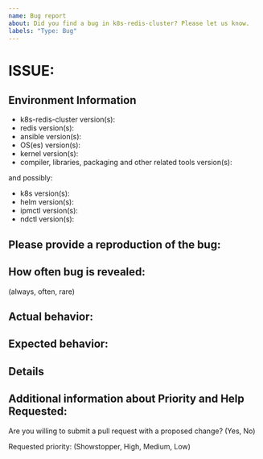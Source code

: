 ```yaml
---
name: Bug report
about: Did you find a bug in k8s-redis-cluster? Please let us know.
labels: "Type: Bug"
---
```

<!--
Before creating new issue, ensure that similar issue wasn't already created
  * Search: https://github.com/pmem/k8s-redis-cluster/issues

Note that if you do not provide enough information to reproduce the issue, we may not be able to take action on your report.
Remember this is just a minimal template. You can extend it with data you think may be useful.
-->

# ISSUE: <!-- fill the title of issue -->

## Environment Information

- k8s-redis-cluster version(s):                                      <!-- fill this out -->
- redis version(s):                                                  <!-- fill this out -->
- ansible version(s):                                                <!-- fill this out -->
- OS(es) version(s):                                                 <!-- fill this out -->
- kernel version(s):                                                 <!-- fill this out -->
- compiler, libraries, packaging and other related tools version(s): <!-- fill this out -->

and possibly:
- k8s version(s):                                                    <!-- fill this out -->
- helm version(s):                                                   <!-- fill this out -->
- ipmctl version(s):                                                 <!-- fill this out -->
- ndctl version(s):                                                  <!-- fill this out -->
<!-- fill in also other useful environment data -->

## Please provide a reproduction of the bug:

<!-- fill this out -->

## How often bug is revealed:

(always, often, rare) <!-- pick one if possible -->
<!-- describe special circumstances -->

## Actual behavior:

<!-- fill this out -->

## Expected behavior:

<!-- fill this out -->

## Details

<!-- fill this out -->

## Additional information about Priority and Help Requested:

Are you willing to submit a pull request with a proposed change? (Yes, No)  <!-- check one if possible -->

Requested priority: (Showstopper, High, Medium, Low)                        <!-- check one if possible -->

